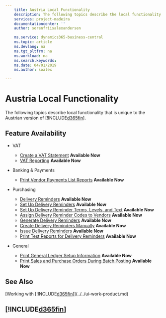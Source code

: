 ```yaml
---
    title: Austria Local Functionality
    description: The following topics describe the local functionality in the Austrian version of Business Central.
    services: project-madeira
    documentationcenter: ''
    author: sorenfriisalexandersen

    ms.service: dynamics365-business-central
    ms.topic: article
    ms.devlang: na
    ms.tgt_pltfrm: na
    ms.workload: na
    ms.search.keywords:
    ms.date: 04/01/2019
    ms.author: soalex

---
```

# Austria Local Functionality
The following topics describe local functionality that is unique to the Austrian version of [!INCLUDE[d365fin](../../includes/d365fin_md.md)].  

## Feature Availability

* VAT
    * [Create a VAT Statement](how-to-create-a-vat-statement.md) **Available Now**
    * [VAT Reporting](vat-reporting.md) **Available Now**

* Banking & Payments
    * [Print Vendor Payments List Reports](how-to-print-vendor-payments-list-reports.md) **Available Now**

* Purchasing
    * [Delivery Reminders](delivery-reminders.md) **Available Now**
    * [Set Up Delivery Reminders](how-to-set-up-delivery-reminders.md) **Available Now**
    * [Set Up Delivery Reminder Terms, Levels, and Text](how-to-set-up-delivery-reminder-terms-levels-and-text.md) **Available Now**
    * [Assign Delivery Reminder Codes to Vendors](how-to-assign-delivery-reminder-codes-to-vendors.md) **Available Now**
    * [Generate Delivery Reminders](how-to-generate-delivery-reminders.md) **Available Now**
    * [Create Delivery Reminders Manually](how-to-create-delivery-reminders-manually.md) **Available Now**
    * [Issue Delivery Reminders](how-to-issue-delivery-reminders.md) **Available Now**
    * [Print Test Reports for Delivery Reminders](how-to-print-test-reports-for-delivery-reminders.md) **Available Now**

* General
    * [Print General Ledger Setup Information](how-to-print-general-ledger-setup-information.md) **Available Now**
    * [Print Sales and Purchase Orders During Batch Posting](how-to-print-sales-and-purchase-orders-during-batch-posting.md) **Available Now**

## See Also
[Working with [!INCLUDE[d365fin](../../includes/d365fin_md.md)]](../../ui-work-product.md)

## [!INCLUDE[d365fin](../../includes/free_trial_md.md)]  

